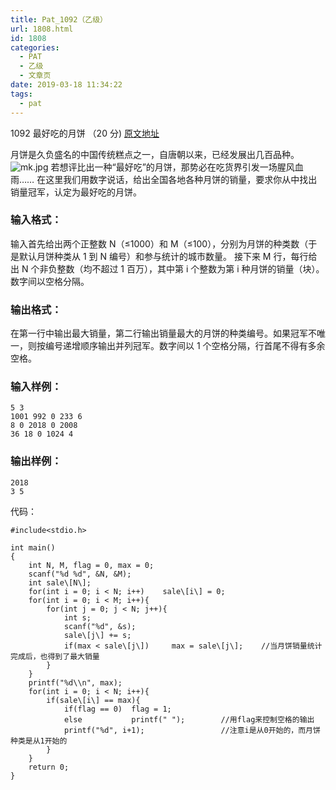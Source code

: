 ```yaml
---
title: Pat_1092（乙级）
url: 1808.html
id: 1808
categories:
  - PAT
  - 乙级
  - 文章页
date: 2019-03-18 11:34:22
tags:
  - pat
---
```


1092 最好吃的月饼 （20 分) [原文地址](https://pintia.cn/problem-sets/994805260223102976/problems/1071785779399028736)

月饼是久负盛名的中国传统糕点之一，自唐朝以来，已经发展出几百品种。 ![mk.jpg](https://images.ptausercontent.com/fcb325a0-7090-4bf4-acb0-d4d7ea832f27.jpg) 若想评比出一种“最好吃”的月饼，那势必在吃货界引发一场腥风血雨…… 在这里我们用数字说话，给出全国各地各种月饼的销量，要求你从中找出销量冠军，认定为最好吃的月饼。

### 输入格式：

输入首先给出两个正整数 N（≤1000）和 M（≤100），分别为月饼的种类数（于是默认月饼种类从 1 到 N 编号）和参与统计的城市数量。 接下来 M 行，每行给出 N 个非负整数（均不超过 1 百万），其中第 i 个整数为第 i 种月饼的销量（块）。数字间以空格分隔。

### 输出格式：

在第一行中输出最大销量，第二行输出销量最大的月饼的种类编号。如果冠军不唯一，则按编号递增顺序输出并列冠军。数字间以 1 个空格分隔，行首尾不得有多余空格。

### 输入样例：

    5 3
    1001 992 0 233 6
    8 0 2018 0 2008
    36 18 0 1024 4
    

### 输出样例：

    2018
    3 5

代码：
```
#include<stdio.h>

int main()
{
    int N, M, flag = 0, max = 0;
    scanf("%d %d", &N, &M);
    int sale\[N\];
    for(int i = 0; i < N; i++)    sale\[i\] = 0;
    for(int i = 0; i < M; i++){
        for(int j = 0; j < N; j++){
            int s;
            scanf("%d", &s);
            sale\[j\] += s;
            if(max < sale\[j\])     max = sale\[j\];    //当月饼销量统计完成后，也得到了最大销量
        }
    }
    printf("%d\\n", max);
    for(int i = 0; i < N; i++){
        if(sale\[i\] == max){
            if(flag == 0)  flag = 1;
            else           printf(" ");        //用flag来控制空格的输出
            printf("%d", i+1);                 //注意i是从0开始的，而月饼种类是从1开始的
        }
    }
    return 0;
}
```